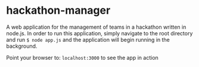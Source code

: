 # hackathon-manager
A web application for the management of teams in a hackathon written in node.js.
 In order to run this application, simply navigate to the root directory and run
`$ node app.js`
and the application will begin running in the background.

Point your browser to: `localhost:3000` to see the app in action
